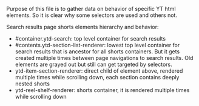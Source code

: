 Purpose of this file is to gather data on behavior of specific YT html elements.
So it is clear why some selectors are used and others not.

Search results page shorts elements hierarchy and behavior:
- #container.ytd-search: top level container for search results
- #contents.ytd-section-list-renderer: lowest top level container for search results that is ancestor for all shorts containers. But it gets created multiple times between page navigations to search results. Old elements are grayed out but still can get targeted by selectors.
- ytd-item-section-renderer: direct child of element above, rendered multiple times while scrolling down, each section contains deeply nested shorts
- ytd-reel-shelf-renderer: shorts container, it is rendered multiple times while scrolling down